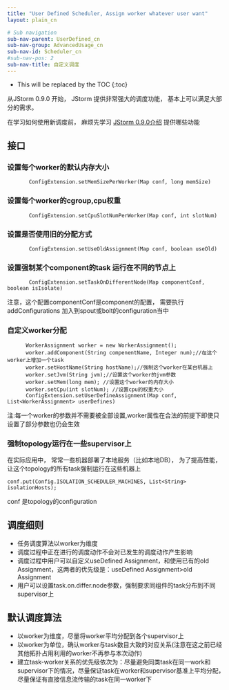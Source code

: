 ```yaml
---
title: "User Defined Scheduler, Assign worker whatever user want"
layout: plain_cn

# Sub navigation
sub-nav-parent: UserDefined_cn
sub-nav-group: AdvancedUsage_cn
sub-nav-id: Scheduler_cn
#sub-nav-pos: 2
sub-nav-title: 自定义调度
---
```


* This will be replaced by the TOC
{:toc}

从JStorm 0.9.0 开始， JStorm 提供非常强大的调度功能， 基本上可以满足大部分的需求。

在学习如何使用新调度前， 麻烦先学习 [JStorm 0.9.0介绍](http://wenku.baidu.com/view/59e81017dd36a32d7375818b.html) 提供哪些功能

## 接口

### 设置每个worker的默认内存大小
```
       ConfigExtension.setMemSizePerWorker(Map conf, long memSize)
```

### 设置每个worker的cgroup,cpu权重
```
       ConfigExtension.setCpuSlotNumPerWorker(Map conf, int slotNum)
```

### 设置是否使用旧的分配方式
```
       ConfigExtension.setUseOldAssignment(Map conf, boolean useOld)
```

### 设置强制某个component的task 运行在不同的节点上
```
       ConfigExtension.setTaskOnDifferentNode(Map componentConf, boolean isIsolate)
```

注意，这个配置componentConf是component的配置， 需要执行addConfigurations 加入到spout或bolt的configuration当中

### 自定义worker分配
```
      WorkerAssignment worker = new WorkerAssignment();
      worker.addComponent(String compenentName, Integer num);//在这个worker上增加一个task
      worker.setHostName(String hostName);//强制这个worker在某台机器上
      worker.setJvm(String jvm);//设置这个worker的jvm参数
      worker.setMem(long mem); //设置这个worker的内存大小
      worker.setCpu(int slotNum); //设置cpu的权重大小
      ConfigExtension.setUserDefineAssignment(Map conf, List<WorkerAssignment> userDefines)
```
注:每一个worker的参数并不需要被全部设置,worker属性在合法的前提下即使只设置了部分参数也仍会生效

### 强制topology运行在一些supervisor上
在实际应用中， 常常一些机器部署了本地服务（比如本地DB）， 为了提高性能， 让这个topology的所有task强制运行在这些机器上
```
conf.put(Config.ISOLATION_SCHEDULER_MACHINES, List<String> isolationHosts);
```
conf 是topology的configuration

## 调度细则
- 任务调度算法以worker为维度
- 调度过程中正在进行的调度动作不会对已发生的调度动作产生影响
- 调度过程中用户可以自定义useDefined Assignment，和使用已有的old Assignment，这两者的优先级是：useDefined Assignment>old Assignment
- 用户可以设置task.on.differ.node参数，强制要求同组件的task分布到不同supervisor上

## 默认调度算法
- 以worker为维度，尽量将worker平均分配到各个supervisor上
- 以worker为单位，确认worker与task数目大致的对应关系(注意在这之前已经其他拓扑占用利用的worker不再参与本次动作)
- 建立task-worker关系的优先级依次为：尽量避免同类task在同一work和supervisor下的情况，尽量保证task在worker和supervisor基准上平均分配，尽量保证有直接信息流传输的task在同一worker下
